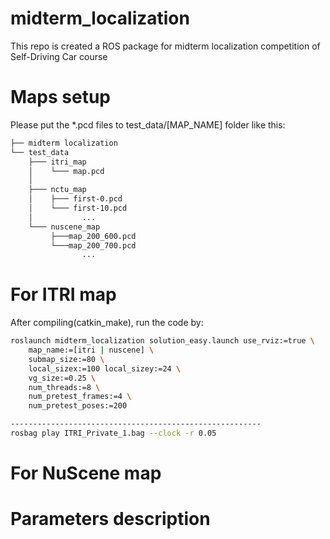 # midterm_localization
This repo is created a ROS package for midterm localization competition of Self-Driving Car course 

# Maps setup
Please put the \*.pcd files to test_data/[MAP_NAME] folder like this:
```bash
├── midterm localization
└── test_data
    ├─── itri_map
    │    └─── map.pcd
    │
    ├─── nctu_map
    │    ├─── first-0.pcd
    │    └─── first-10.pcd
    │           ...
    └─── nuscene_map
         ├───map_200_600.pcd
         └───map_200_700.pcd
                ...
```

# For ITRI map
After compiling(catkin_make), run the code by:
```bash
roslaunch midterm_localization solution_easy.launch use_rviz:=true \
    map_name:=[itri | nuscene] \
    submap_size:=80 \
    local_sizex:=100 local_sizey:=24 \
    vg_size:=0.25 \
    num_threads:=8 \
    num_pretest_frames:=4 \
    num_pretest_poses:=200

--------------------------------------------------------
rosbag play ITRI_Private_1.bag --clock -r 0.05
```


# For NuScene map


# Parameters description